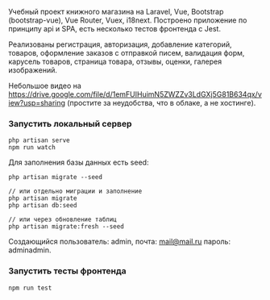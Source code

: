 Учебный проект книжного магазина на Laravel, Vue, Bootstrap (bootstrap-vue), Vue Router, Vuex, i18next. Построено приложение по принципу api и SPA, есть несколько тестов фронтенда с Jest.

Реализованы регистрация, авторизация, добавление категорий, товаров, оформление заказов с отправкой писем, валидация форм, карусель товаров, страница товара, отзывы, оценки, галерея изображений.

Небольшое видео на https://drive.google.com/file/d/1emFUIHuimN5ZWZZv3LdGXj5G81B634qx/view?usp=sharing (простите за неудобства, что в облаке, а не хостинге).

### Запустить локальный сервер

```
php artisan serve
npm run watch
```

Для заполнения базы данных есть seed:

```
php artisan migrate --seed

// или отдельно миграции и заполнение
php artisan migrate
php artisan db:seed

// или через обновление таблиц
php artisan migrate:fresh --seed
```

Создающийся пользователь: admin, почта: mail@mail.ru пароль: adminadmin.

### Запустить тесты фронтенда

```
npm run test
```
